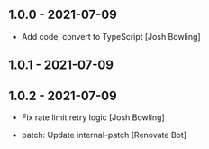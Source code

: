 ## 1.0.0 - 2021-07-09

* Add code, convert to TypeScript [Josh Bowling]

## 1.0.1 - 2021-07-09

## 1.0.2 - 2021-07-09

* Fix rate limit retry logic [Josh Bowling]

* patch: Update internal-patch [Renovate Bot]
